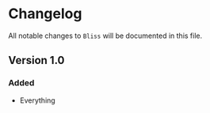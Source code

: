 # Changelog

All notable changes to `Bliss` will be documented in this file.

## Version 1.0

### Added
- Everything
